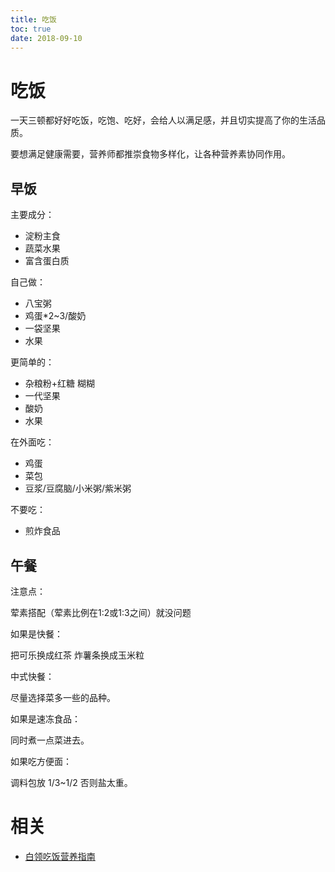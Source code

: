 ```yaml
---
title: 吃饭
toc: true
date: 2018-09-10
---
```

# 吃饭

一天三顿都好好吃饭，吃饱、吃好，会给人以满足感，并且切实提高了你的生活品质。

要想满足健康需要，营养师都推崇食物多样化，让各种营养素协同作用。


## 早饭

主要成分：

- 淀粉主食
- 蔬菜水果
- 富含蛋白质

自己做：

- 八宝粥
- 鸡蛋*2~3/酸奶
- 一袋坚果
- 水果

更简单的：

- 杂粮粉+红糖 糊糊
- 一代坚果
- 酸奶
- 水果

在外面吃：

- 鸡蛋
- 菜包
- 豆浆/豆腐脑/小米粥/紫米粥

不要吃：

- 煎炸食品



## 午餐

注意点：

荤素搭配（荤素比例在1:2或1:3之间）就没问题

如果是快餐：

把可乐换成红茶
炸薯条换成玉米粒

中式快餐：

尽量选择菜多一些的品种。

如果是速冻食品：

同时煮一点菜进去。

如果吃方便面：

调料包放 1/3~1/2 否则盐太重。



# 相关

- [白领吃饭营养指南](https://www.guokr.com/article/75853/)
